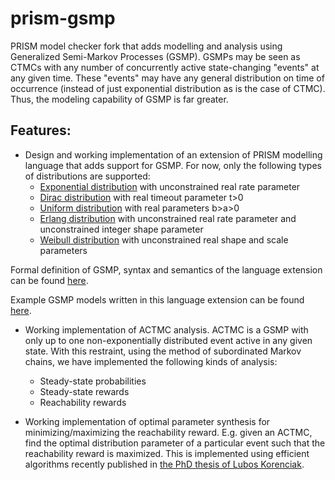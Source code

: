 # prism-gsmp
PRISM model checker fork that adds modelling and analysis using Generalized Semi-Markov Processes (GSMP).
GSMPs may be seen as CTMCs with any number of concurrently active state-changing "events" at any given time.
These "events" may have any general distribution on time of occurrence (instead of just exponential distribution as is the case of CTMC).
Thus, the modeling capability of GSMP is far greater.

## Features:
- Design and working implementation of an extension of PRISM modelling language that adds support for GSMP.
For now, only the following types of distributions are supported:
  * [Exponential distribution](https://en.wikipedia.org/wiki/Exponential_distribution) with unconstrained real rate parameter
  * [Dirac distribution](https://en.wikipedia.org/wiki/Degenerate_distribution) with real timeout parameter t>0
  * [Uniform distribution](https://en.wikipedia.org/wiki/Uniform_distribution_(continuous)) with real parameters b>a>0
  * [Erlang distribution](https://en.wikipedia.org/wiki/Erlang_distribution) with unconstrained real rate parameter and unconstrained integer shape parameter
  * [Weibull distribution](https://en.wikipedia.org/wiki/Weibull_distribution) with unconstrained real shape and scale parameters

Formal definition of GSMP, syntax and semantics of the language extension can be found [here](https://github.com/VojtechRehak/prism-gsmp/blob/master/doc/prism-gsmp-property.pdf).

Example GSMP models written in this language extension can be found [here](https://github.com/VojtechRehak/prism-gsmp/tree/master/prism-examples/gsmp).


- Working implementation of ACTMC analysis.
ACTMC is a GSMP with only up to one non-exponentially distributed event active in any given state.
With this restraint, using the method of subordinated Markov chains, we have implemented the following kinds of analysis:
  * Steady-state probabilities
  * Steady-state rewards
  * Reachability rewards
  
- Working implementation of optimal parameter synthesis for minimizing/maximizing the reachability reward.
  E.g. given an ACTMC, find the optimal distribution parameter of a particular event such that the reachability reward is maximized.
  This is implemented using efficient algorithms recently published in [the PhD thesis of Lubos Korenciak](https://is.muni.cz/th/zaes9/main.pdf?lang=en).
